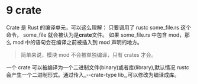 # 9 crate

Crate 是 Rust 的编译单元，可以这么理解： 只要调用了 rustc some\_file.rs 这个命令， some\_file 就会被认为是**crate**文件。 如果 some\_file.rs 中包含 mod，那么 mod 中的语句会在编译之前被插入到 mod 声明的地方。

> 简单来说，模块 mod 不会被单独编译，只有 crates 才会。

一个 crate 可以被编译为一个二进制文件\(binary\)或者库\(library\),默认情况 rustc 会产生一个二进制形式。通过传入_--crate-type lib_,可以修改为编译成库。

